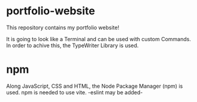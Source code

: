 # portfolio-website
 This repository contains my portfolio website!

 It is going to look like a Terminal and can be used with custom Commands.
 In order to achive this, the TypeWriter Library is used.

# npm
 Along JavaScript, CSS and HTML, the Node Package Manager (npm) is used.
 npm is needed to use vite.
 -eslint may be added-
